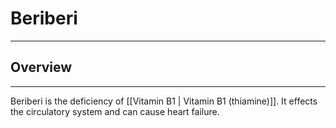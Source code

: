 # Beriberi
___
## Overview
---

Beriberi is the deficiency of [[Vitamin B1 | Vitamin B1 (thiamine)]]. It effects the circulatory system and can cause heart failure.